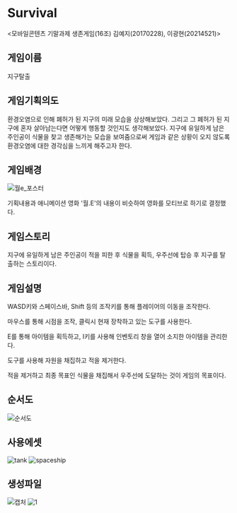 # Survival 
<모바일콘텐츠 기말과제 생존게임(16조)
김예지(20170228), 이광현(20214521)>

## 게임이름
지구탈출

## 게임기획의도
환경오염으로 인해 폐허가 된 지구의 미래 모습을 상상해보았다. 그리고 그 폐허가 된 지구에 혼자 살아남는다면 어떻게 행동할 것인지도 생각해보았다.
지구에 유일하게 남은 주인공이 식물을 찾고 생존해가는 모습을 보여줌으로써 게임과 같은 상황이 오지 않도록 환경오염에 대한 경각심을 느끼게 해주고자 한다.

## 게임배경
![월e_포스터](https://user-images.githubusercontent.com/84300945/121641802-9d86e500-caca-11eb-8311-7f42e3565bea.jpg)

기획내용과 애니메이션 영화 '월.E'의 내용이 비슷하여 영화를 모티브로 하기로 결정했다.

## 게임스토리
지구에 유일하게 남은 주인공이 적을 피한 후 식물을 획득, 우주선에 탑승 후 지구를 탈출하는 스토리이다.

## 게임설명
WASD키와 스페이스바, Shift 등의 조작키를 통해 플레이어의 이동을 조작한다.

마우스를 통해 시점을 조작, 클릭시 현재 장착하고 있는 도구를 사용한다.

E를 통해 아이템을 획득하고, I키를 사용해 인벤토리 창을 열어 소지한 아이템을 관리한다.

도구를 사용해 자원을 채집하고 적을 제거한다.

적을 제거하고 최종 목표인 식물을 채집해서 우주선에 도달하는 것이 게임의 목표이다.

## 순서도
![순서도](https://user-images.githubusercontent.com/84300945/120951333-90dd5680-c783-11eb-8731-75dc7f688982.PNG)

## 사용에셋
![tank](https://user-images.githubusercontent.com/84656270/121800439-d959b000-cc6c-11eb-80f0-711bbe929c1b.PNG)
![spaceship](https://user-images.githubusercontent.com/84656270/121800445-e24a8180-cc6c-11eb-9fae-e3eab5b4595a.PNG)

## 생성파일
![캡처](https://user-images.githubusercontent.com/84300945/121643433-c6a87500-cacc-11eb-88e3-d4e29f2ee6ac.JPG)
![1](https://user-images.githubusercontent.com/84300945/121642686-d4112f80-cacb-11eb-8dfb-c5f41cf79d71.JPG)
